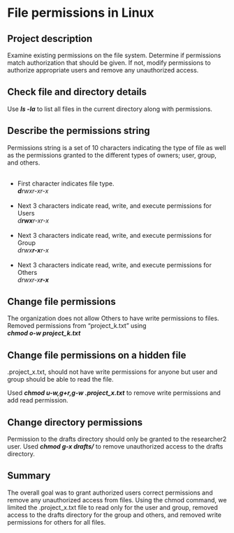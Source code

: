 <h1> File permissions in Linux</h1>
<h2>Project description</h2>
Examine existing permissions on the file system. Determine if permissions match authorization that should be given. If not, modify permissions to authorize appropriate users and remove any unauthorized access.
<h2>Check file and directory details</h2>
Use <strong><em>ls -la</em></strong> to list all files in the current directory along with permissions.

<h2>Describe the permissions string</h2>
Permissions string is a set of 10 characters indicating the type of file as well as the permissions granted to the different types of owners; user, group, and others.<br><br>
<ul>
<li>First character indicates file type.</li>
<em><strong>d</strong>rwxr-xr-x</em><br><br>
<li>Next 3 characters indicate read, write, and execute permissions for Users</li>
<em>d<strong>rwx</strong>r-xr-x</em><br><br>
<li>Next 3 characters indicate read, write, and execute permissions for Group</li>
<em>drwx<strong>r-x</strong>r-x</em><br><br>
<li>Next 3 characters indicate read, write, and execute permissions for Others</li>
<em>drwxr-x<strong>r-x</strong></em><br>
</ul>

<h2>Change file permissions</h2>
The organization does not allow Others to have write permissions to files. Removed permissions from “project_k.txt” using<br><em><strong>chmod o-w project_k.txt</strong></em>

<h2>Change file permissions on a hidden file</h2>
.project_x.txt, should not have write permissions for anyone but user and group should be able to read the file.

Used <strong><em>chmod u-w,g+r,g-w .project_x.txt</em></strong> to remove write permissions and add read permission.




<h2>Change directory permissions</h2>
Permission to the drafts directory should only be granted to the researcher2 user.
Used <strong><em>chmod g-x drafts/</em></strong> to remove unauthorized access to the drafts directory.

<h2>Summary</h2>
The overall goal was to grant authorized users correct permissions and remove any unauthorized access from files. Using the chmod command, we limited the .project_x.txt file to read only for the user and group, removed access to the drafts directory for the group and others, and removed write permissions for others for all files. 
